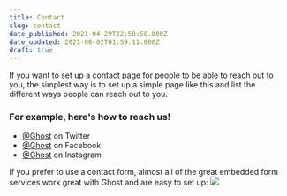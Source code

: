 ```yaml
---
title: Contact
slug: contact
date_published: 2021-04-29T22:58:58.000Z
date_updated: 2021-06-02T01:59:11.000Z
draft: true
---
```


If you want to set up a contact page for people to be able to reach out to you, the simplest way is to set up a simple page like this and list the different ways people can reach out to you.

### For example, here's how to reach us!

- [@Ghost](https://twitter.com/ghost) on Twitter
- [@Ghost](https://www.facebook.com/ghost) on Facebook
- [@Ghost](https://instagram.com/ghost) on Instagram

If you prefer to use a contact form, almost all of the great embedded form services work great with Ghost and are easy to set up:
[![](https://static.ghost.org/v4.0.0/images/integrations.png)](https://ghost.org/integrations/?tag=forms)
